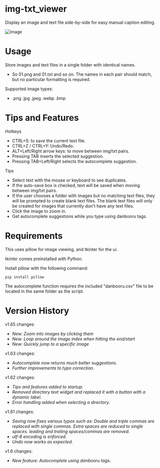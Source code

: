 # img-txt_viewer
Display an image and text file side-by-side for easy manual caption editing.

![image](https://user-images.githubusercontent.com/70049990/220445796-ea8c9b05-3a89-46cb-81f9-e291589d6c07.png)

# Usage

Store images and text files in a single folder with identical names.
- So 01.png and 01.txt and so on. The names in each pair should match, but no particular formatting is required.

Supported image types:
- .png .jpg .jpeg .webp .bmp

# Tips and Features

Hotkeys
- CTRL+S: to save the current text file.
- CTRL+Z / CTRL+Y: Undo/Redo.
- ALT+Left/Right arrow keys: to move between img/txt pairs.
- Pressing TAB inserts the selected suggestion.
- Pressing TAB+Left/Right selects the autocomplete suggestion.

Tips
- Select text with the mouse or keyboard to see duplicates.
- If the auto-save box is checked, text will be saved when moving between img/txt pairs.
- If the user chooses a folder with images but no matching text files, they will be prompted to create blank text files. The blank text files will only be created for images that currently don't have any text files.
- Click the image to zoom in.
- Get autocomplete suggestions while you type using danbooru tags.


# Requirements

This uses pillow for image viewing, and tkinter for the ui.

tkinter comes preinstalled with Python.

Install pillow with the following command:
```
pip install pillow
```

The autocomplete function requires the included "danbooru.csv" file to be located in the same folder as the script.

# Version History

v1.65 changes:

- *New: Zoom into images by clicking them*
- *New: Loop around the image index when hitting the end/start*
- *New: Quickly jump to a specific image*

v1.63 changes:

- *Autocomplete now returns much better suggestions.*
- *Further improvements to typo correction.*

v1.62 changes:

- *Tips and features added to startup.*
- *Removed directory text widget and replaced it with a button with a dynamic label.*
- *Error handling added when selecting a directory.*
  
v1.61 changes:

- *Saving now fixes various typos such as: Double and triple commas are replaced with single commas. Extra spaces are reduced to single spaces. leading and trailing spaces/commas are removed.*
- *utf-8 encoding is enforced.*
- *Undo now works as expected.*

v1.6 changes:

- *New feature: Autocomplete using danbooru tags.* 
